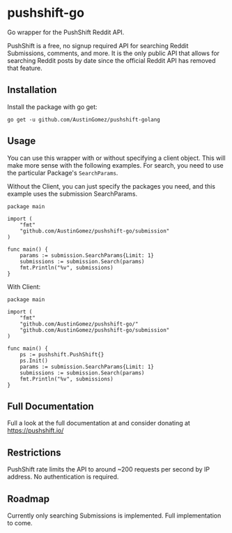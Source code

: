 
# pushshift-go
Go wrapper for the PushShift Reddit API. 

PushShift is a free, no signup required API for searching Reddit Submissions, comments, and more. It is the only public API that allows for searching Reddit posts by date since the official Reddit API has removed that feature.

## Installation

Install the package with go get:

`go get -u github.com/AustinGomez/pushshift-golang`


## Usage

You can use this wrapper with or without specifying a client object. This will make more sense with the following examples. For search, you need to use the particular Package's `SearchParams`.

Without the Client, you can just specify the packages you need, and this example uses the submission SearchParams.
```
package main

import (
	"fmt"
	"github.com/AustinGomez/pushshift-go/submission"
)

func main() {
	params := submission.SearchParams{Limit: 1}
	submissions := submission.Search(params)
	fmt.Println("%v", submissions)
}
```


With Client:
```
package main

import (
	"fmt"
	"github.com/AustinGomez/pushshift-go/"
	"github.com/AustinGomez/pushshift-go/submission"
)

func main() {
	ps := pushshift.PushShift{}
	ps.Init()
	params := submission.SearchParams{Limit: 1}
	submissions := submission.Search(params)
	fmt.Println("%v", submissions)
}
```



## Full Documentation
Full  a look at the full documentation at and consider donating at https://pushshift.io/ 

## Restrictions

PushShift rate limits the API to around ~200 requests per second by IP address. No authentication is required.


## Roadmap

Currently only searching Submissions is implemented. Full implementation to come.
